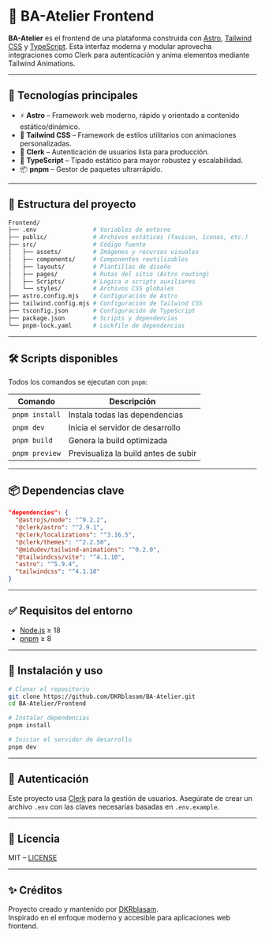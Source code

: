 # 🎨 BA-Atelier Frontend

**BA-Atelier** es el frontend de una plataforma construida con [Astro](https://astro.build/), [Tailwind CSS](https://tailwindcss.com/) y [TypeScript](https://www.typescriptlang.org/). Esta interfaz moderna y modular aprovecha integraciones como Clerk para autenticación y anima elementos mediante Tailwind Animations.

---

## 🚀 Tecnologías principales

- ⚡ **Astro** – Framework web moderno, rápido y orientado a contenido estático/dinámico.
- 🎨 **Tailwind CSS** – Framework de estilos utilitarios con animaciones personalizadas.
- 🔐 **Clerk** – Autenticación de usuarios lista para producción.
- 🧠 **TypeScript** – Tipado estático para mayor robustez y escalabilidad.
- 📦 **pnpm** – Gestor de paquetes ultrarrápido.

---

## 📁 Estructura del proyecto

```bash
Frontend/
├── .env                # Variables de entorno
├── public/             # Archivos estáticos (favicon, íconos, etc.)
├── src/                # Código fuente
│   ├── assets/         # Imágenes y recursos visuales
│   ├── components/     # Componentes reutilizables
│   ├── layouts/        # Plantillas de diseño
│   ├── pages/          # Rutas del sitio (Astro routing)
│   ├── Scripts/        # Lógica o scripts auxiliares
│   └── styles/         # Archivos CSS globales
├── astro.config.mjs    # Configuración de Astro
├── tailwind.config.mjs # Configuración de Tailwind CSS
├── tsconfig.json       # Configuración de TypeScript
├── package.json        # Scripts y dependencias
└── pnpm-lock.yaml      # Lockfile de dependencias
```

---

## 🛠 Scripts disponibles

Todos los comandos se ejecutan con `pnpm`:

| Comando        | Descripción                          |
|----------------|--------------------------------------|
| `pnpm install` | Instala todas las dependencias       |
| `pnpm dev`     | Inicia el servidor de desarrollo     |
| `pnpm build`   | Genera la build optimizada           |
| `pnpm preview` | Previsualiza la build antes de subir |

---

## 📦 Dependencias clave

```json
"dependencies": {
  "@astrojs/node": "^9.2.2",
  "@clerk/astro": "^2.9.1",
  "@clerk/localizations": "^3.16.5",
  "@clerk/themes": "^2.2.50",
  "@midudev/tailwind-animations": "^0.2.0",
  "@tailwindcss/vite": "^4.1.10",
  "astro": "^5.9.4",
  "tailwindcss": "^4.1.10"
}
```

---

## ✅ Requisitos del entorno

- [Node.js](https://nodejs.org/) ≥ 18
- [pnpm](https://pnpm.io/) ≥ 8

---

## 🧪 Instalación y uso

```bash
# Clonar el repositorio
git clone https://github.com/DKRblasam/BA-Atelier.git
cd BA-Atelier/Frontend

# Instalar dependencias
pnpm install

# Iniciar el servidor de desarrollo
pnpm dev
```

---

## 🔐 Autenticación

Este proyecto usa [Clerk](https://clerk.dev/) para la gestión de usuarios. Asegúrate de crear un archivo `.env` con las claves necesarias basadas en `.env.example`.

---

## 📄 Licencia

MIT – [LICENSE](../LICENSE)

---

## ✨ Créditos

Proyecto creado y mantenido por [DKRblasam](https://github.com/DKRblasam).  
Inspirado en el enfoque moderno y accesible para aplicaciones web frontend.
